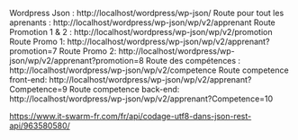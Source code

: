 Wordpress Json :                http://localhost/wordpress/wp-json/
Route pour tout les aprenants : http://localhost/wordpress/wp-json/wp/v2/apprenant
Route Promotion 1 & 2 :         http://localhost/wordpress/wp-json/wp/v2/promotion
Route Promo 1:                  http://localhost/wordpress/wp-json/wp/v2/apprenant?promotion=7
Route Promo 2:                  http://localhost/wordpress/wp-json/wp/v2/apprenant?promotion=8
Route des compétences :         http://localhost/wordpress/wp-json/wp/v2/competence
Route competence front-end:     http://localhost/wordpress/wp-json/wp/v2/apprenant?Competence=9
Route competence back-end:      http://localhost/wordpress/wp-json/wp/v2/apprenant?Competence=10


https://www.it-swarm-fr.com/fr/api/codage-utf8-dans-json-rest-api/963580580/